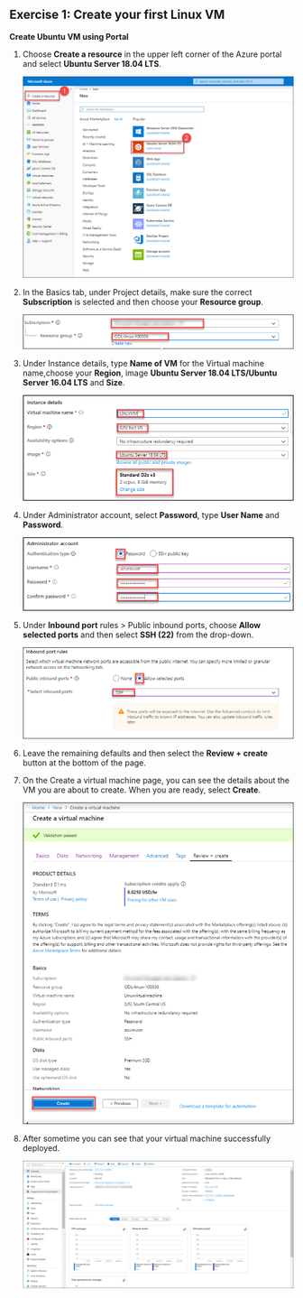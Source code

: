 Exercise 1: Create your first Linux VM
 --------------------------------------


**Create Ubuntu VM using Portal**

1. Choose **Create a resource** in the upper left corner of the Azure portal and select **Ubuntu Server 18.04 LTS**.<br/>

   <img src="images/ubuntunew.png"/><br/>

2. In the Basics tab, under Project details, make sure the correct **Subscription** is selected and then choose your **Resource group**.<br/>

    <img src="images/suscription.png"/><br/>

3. Under Instance details, type **Name of VM** for the Virtual machine name,choose your **Region**, image **Ubuntu Server 18.04 LTS/Ubuntu Server 16.04 LTS** and **Size**.<br/>

     <img src="images/vmname.png"/><br/>

4. Under Administrator account, select **Password**, type **User Name** and **Password**.<br/>

     <img src="images/adminp.png"/><br/>

5. Under **Inbound port** rules > Public inbound ports, choose **Allow selected ports** and then select **SSH (22)** from the drop-down.<br/>

     <img src="images/portssh.png"/><br/>

6. Leave the remaining defaults and then select the **Review + create** button at the bottom of the page.<br/>

7. On the Create a virtual machine page, you can see the details about the VM you are about to create. When you are ready, select        **Create**.<br/>
 
      <img src="images/validation.png"/><br>
      
 8. After sometime you can see that your virtual machine successfully deployed.  
 
     <img src="images/overview.png"/><br>
      

